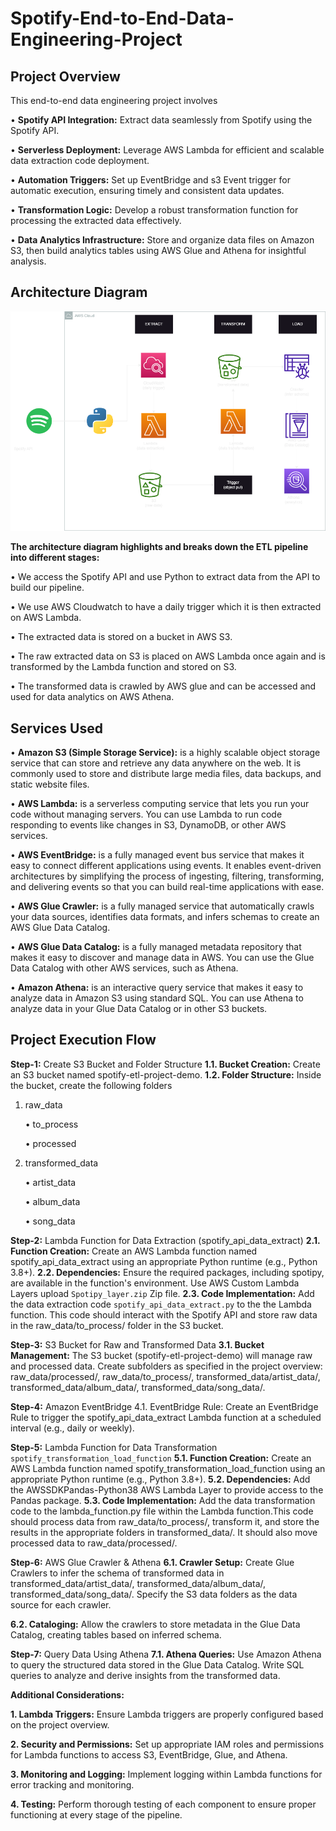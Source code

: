 # Spotify-End-to-End-Data-Engineering-Project

## Project Overview

This end-to-end data engineering project involves

• **Spotify API Integration:** Extract data seamlessly from Spotify using the Spotify API.

• **Serverless Deployment:** Leverage AWS Lambda for efficient and scalable data extraction code deployment.

• **Automation Triggers:** Set up EventBridge and s3 Event trigger for automatic execution, ensuring timely and consistent data updates.

• **Transformation Logic:** Develop a robust transformation function for processing the extracted data effectively.

• **Data Analytics Infrastructure:** Store and organize data files on Amazon S3, then build analytics tables using AWS Glue and Athena for insightful analysis.


## Architecture Diagram

 <img src="Images/spotify_architecture.png">

 **The architecture diagram highlights and breaks down the ETL pipeline into different stages:**

 • We access the Spotify API and use Python to extract data from the API to build our pipeline.

 • We use AWS Cloudwatch to have a daily trigger which it is then extracted on AWS Lambda.

 • The extracted data is stored on a bucket in AWS S3.

 • The raw extracted data on S3 is placed on AWS Lambda once again and is transformed by the Lambda function and stored on S3.

 • The transformed data is crawled by AWS glue and can be accessed and used for data analytics on AWS Athena.


## Services Used

• **Amazon S3 (Simple Storage Service):** is a highly scalable object storage service that can store and retrieve any data anywhere on the web. It is commonly used to store and distribute large media files, data backups, and static website files.

• **AWS Lambda:** is a serverless computing service that lets you run your code without managing servers. You can use Lambda to run code responding to events like changes in S3, DynamoDB, or other AWS services.

• **AWS EventBridge:** is a fully managed event bus service that makes it easy to connect different applications using events. It enables event-driven architectures by simplifying the process of ingesting, filtering, transforming, and delivering events so that you can build real-time applications with ease.

• **AWS Glue Crawler:** is a fully managed service that automatically crawls your data sources, identifies data formats, and infers schemas to create an AWS Glue Data Catalog.

• **AWS Glue Data Catalog:** is a fully managed metadata repository that makes it easy to discover and manage data in AWS. You can use the Glue Data Catalog with other AWS services, such as Athena.

• **Amazon Athena:** is an interactive query service that makes it easy to analyze data in Amazon S3 using standard SQL. You can use Athena to analyze data in your Glue Data Catalog or in other S3 buckets.


## Project Execution Flow

**Step-1:** Create S3 Bucket and Folder Structure
**1.1. Bucket Creation:** Create an S3 bucket named spotify-etl-project-demo.
**1.2. Folder Structure:** Inside the bucket, create the following folders
1. raw_data
   
    • to_process
   
    • processed
3. transformed_data
   
    • artist_data
   
    • album_data
   
    • song_data

**Step-2:** Lambda Function for Data Extraction (spotify_api_data_extract)
**2.1. Function Creation:** Create an AWS Lambda function named spotify_api_data_extract using an appropriate Python runtime (e.g., Python 3.8+).
**2.2. Dependencies:** Ensure the required packages, including spotipy, are available in the function's environment. Use AWS Custom Lambda Layers upload ``Spotipy_layer.zip`` Zip file.
**2.3. Code Implementation:** Add the data extraction code ``spotify_api_data_extract.py`` to the the Lambda function. This code should interact with the Spotify API and store raw data in the raw_data/to_process/ folder in the S3 bucket.


**Step-3:** S3 Bucket for Raw and Transformed Data
**3.1. Bucket Management:** The S3 bucket (spotify-etl-project-demo) will manage raw and processed data. 
Create subfolders as specified in the project overview: raw_data/processed/, raw_data/to_process/, transformed_data/artist_data/, transformed_data/album_data/, transformed_data/song_data/.

**Step-4:** Amazon EventBridge
4.1. EventBridge Rule: Create an EventBridge Rule to trigger the spotify_api_data_extract Lambda function at a scheduled interval (e.g., daily or weekly).

**Step-5:** Lambda Function for Data Transformation ``spotify_transformation_load_function``
**5.1. Function Creation:** Create an AWS Lambda function named spotify_transformation_load_function using an appropriate Python runtime (e.g., Python 3.8+).
**5.2. Dependencies:** Add the AWSSDKPandas-Python38 AWS Lambda Layer to provide access to the Pandas package.
**5.3. Code Implementation:** Add the data transformation code to the lambda_function.py file within the Lambda function.This code should process data from raw_data/to_process/, transform it, and store the results in the appropriate folders in transformed_data/. It should also move processed data to raw_data/processed/.

**Step-6:** AWS Glue Crawler & Athena
**6.1. Crawler Setup:** Create Glue Crawlers to infer the schema of transformed data in transformed_data/artist_data/, transformed_data/album_data/, transformed_data/song_data/.
Specify the S3 data folders as the data source for each crawler.

**6.2. Cataloging:** Allow the crawlers to store metadata in the Glue Data Catalog, creating tables based on inferred schema.

**Step-7:** Query Data Using Athena
**7.1. Athena Queries:** Use Amazon Athena to query the structured data stored in the Glue Data Catalog. Write SQL queries to analyze and derive insights from the transformed data.

**Additional Considerations:**

**1. Lambda Triggers:** Ensure Lambda triggers are properly configured based on the project overview.

**2. Security and Permissions:** Set up appropriate IAM roles and permissions for Lambda functions to access S3, EventBridge, Glue, and Athena.

**3. Monitoring and Logging:** Implement logging within Lambda functions for error tracking and monitoring.

**4. Testing:** Perform thorough testing of each component to ensure proper functioning at every stage of the pipeline.



